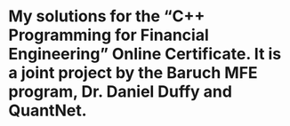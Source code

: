 # My solutions for the “C++ Programming for Financial Engineering” Online Certificate. It is a joint project by the Baruch MFE program, Dr. Daniel Duffy and QuantNet.
